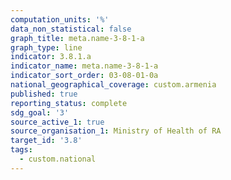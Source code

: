 ```yaml
---
computation_units: '%'
data_non_statistical: false
graph_title: meta.name-3-8-1-a
graph_type: line
indicator: 3.8.1.a
indicator_name: meta.name-3-8-1-a
indicator_sort_order: 03-08-01-0a
national_geographical_coverage: custom.armenia
published: true
reporting_status: complete
sdg_goal: '3'
source_active_1: true
source_organisation_1: Ministry of Health of RA
target_id: '3.8'
tags:
  - custom.national
---
```

